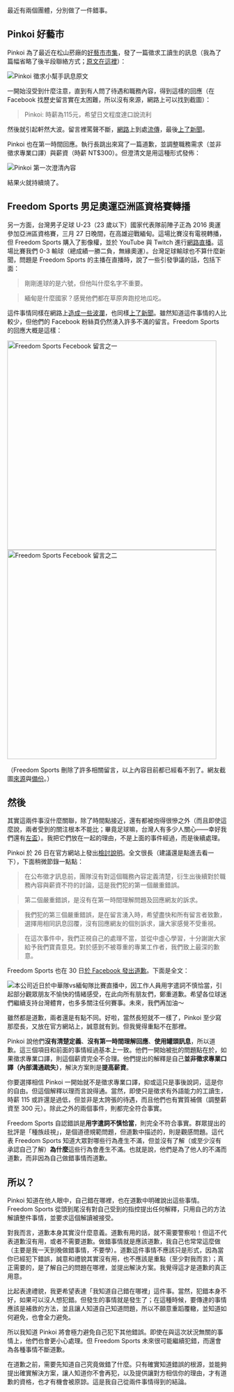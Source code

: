 最近有兩個團體，分別做了一件錯事。


## Pinkoi 好藝市

Pinkoi 為了最近在松山菸廠的[好藝市市集]，發了一篇徵求工讀生的訊息（我為了篇幅省略了後半段聯絡方式；[原文在這裡](https://www.facebook.com/ilovepinkoi/photos/a.130321533667909.13878.108929339140462/961205670579487/)）：

![Pinkoi 徵求小幫手訊息原文](//d.pr/i/1hQCL+)

[好藝市市集]: https://www.facebook.com/events/1423085171325279/

一開始沒受到什麼注意，直到有人問了待遇和職務內容，得到這樣的回應（在 Facebook 找歷史留言實在太困難，所以沒有來源，網路上可以找到截圖）：

> Pinkoi: 時薪為115元，希望日文程度達口說流利

然後就引起軒然大波。留言裡罵聲不斷，[網路](http://buzzorange.com/2015/03/26/pinkoi-115-per-hr-for-interpreter/)上到處[流傳](http://share.inside.com.tw/posts/15690)，最後[上了新聞](http://udn.com/news/story/7087/793645)。

Pinkoi 也在第一時間回應。執行長跳出來寫了一篇道歉，並調整職務需求（並非徵求專業口譯）與薪資（時薪 NT$300）。但澄清文是用這種形式發佈：

![Pinkoi 第一次澄清內容](//d.pr/i/164tk+)

結果火就持續燒了。


## Freedom Sports 男足奧運亞洲區資格賽轉播

另一方面，台灣男子足球 U-23（23 歲以下）國家代表隊前陣子正為 2016 奧運參加亞洲區資格賽，三月 27 日晚間，在高雄迎戰緬甸。這場比賽沒有電視轉播，但 Freedom Sports 購入了影像權，並於 YouTube 與 Twitch 進行[網路直播](http://www.twitch.tv/h10540)。這場比賽我們 0-3 輸球（總成績一勝二負，無緣奧運）。台灣足球輸球也不算什麼新聞，問題是 Freedom Sports 的主播在直播時，說了一些引發爭議的話，包括下面：

> 剛剛進球的是六號，但他叫什麼名字不重要。

> 緬甸是什麼國家？感覺他們都在草原奔跑挖地瓜吃。

這件事情同樣在網路上[造成一些波瀾](http://www.sportsv.net/articles/11335)，也同樣[上了新聞](http://udn.com/news/story/7005/803229)。雖然知道這件事情的人比較少，但他們的 Facebook 粉絲頁仍然湧入許多不滿的留言。Freedom Sports 的回應大概是這樣：

<img style="width: 480px;" alt="Freedom Sports Fecebook 留言之一" src="//i.imgur.com/M2Sfkgj.jpg">

<img style="width: 480px;" alt="Freedom Sports Fecebook 留言之二" src="//i.imgur.com/ErUHc23.jpg">

（Freedom Sports 刪除了許多相關留言，以上內容目前都已經看不到了。網友截圖[來源](http://imgur.com/a/aCFw1/all)與[備份](http://d.pr/f/19tVm)。）


## 然後

其實這兩件事沒什麼關聯，除了時間點接近，還有都被炮得很慘之外（而且即使這麼說，兩者受到的關注根本不能比；畢竟足球嘛，台灣人有多少人關心——幸好我們還有[左盃](https://www.facebook.com/tpcmax.official)）。我把它們放在一起的理由，不是上面的事件經過，而是後續處理。

Pinkoi 於 26 日在官方網站上發出[檢討說明](http://www.pinkoi.com/magz/1cqJQmrq)。全文很長（建議還是點進去看一下），下面稍微節錄一點點：

> 在公布徵才訊息前，團隊沒有對這個職務內容定義清楚，衍生出後續對於職務內容與薪資不符的討論，這是我們犯的第一個嚴重錯誤。

> 第二個嚴重錯誤，是沒有在第一時間理解問題及回應網友的訴求。

> 我們犯的第三個嚴重錯誤，是在留言湧入時，希望盡快和所有留言者致歉，選擇用相同訊息回覆，沒有回應網友的個別訴求，讓大家感覺不受重視。

> 在這次事件中，我們正視自己的處理不當，並從中虛心學習，十分謝謝大家給予我們寶貴意見。對於感到不被尊重的專業工作者，我們致上最深的歉意。

Freedom Sports 也在 30 日[於 Facebook 發出道歉](https://www.facebook.com/permalink.php?story_fbid=1045802875448688&id=978034635558846)。下面是全文：

![本公司近日於中華隊vs緬甸隊比賽直播中，因工作人員用字遣詞不慎恰當，引起部分觀眾朋友不愉快的情緒感受，在此向所有朋友們，鄭重道歉。希望各位球迷們繼續支持台灣體育，也多多關注任何賽事。未來，我們再加油～](http://d.pr/i/11wTK+)

雖然都是道歉，兩者還是有點不同。好啦，當然長短就不一樣了，Pinkoi 至少寫那麼長，又放在官方網站上，誠意就有到。但我覺得重點不在那裡。

Pinkoi 說他們**沒有清楚定義**、**沒有第一時間理解回應**、**使用罐頭訊息**，所以道歉。這三個項目和前面的事情經過基本上一致。他們一開始被批的問題點在於，如果徵求專業口譯，則這個薪資完全不合理。他們提出的解釋是自己**並非徵求專業口譯（內部溝通疏失）**，解決方案則是**提高薪資**。

你要選擇相信 Pinkoi 一開始就不是徵求專業口譯，抑或這只是事後說詞，這是你的自由。但這個解釋以理而言說得通。當然，即使只是徵求有外語能力的工讀生，時薪 115 或許還是過低，但並非是太誇張的待遇，而且他們也有實質補償（調整薪資至 300 元）。除此之外的兩個事件，則都完全符合事實。

Freedom Sports 自認錯誤是**用字遣詞不慎恰當**，則完全不符合事實。群眾提出的批評是「種族歧視」，是個道德規範問題，但道歉中描述的，則是觀感問題。這代表 Freedom Sports 知道大眾對哪些行為產生不滿，但並沒有了解（或至少沒有承認自己了解）**為什麼**這些行為會產生不滿。也就是說，他們是為了他人的不滿而道歉，而非因為自己做錯事情而道歉。


## 所以？

Pinkoi 知道在他人眼中，自己錯在哪裡，也在道歉中明確說出這些事情。Freedom Sports 從頭到尾沒有對自己受到的指控提出任何解釋，只用自己的方法解讀整件事情，並要求這個解讀被接受。

對我而言，道歉本身其實沒什麼意義。道歉有用的話，就不需要警察啦！但這不代表道歉沒有用，或者不需要道歉。做錯事情就是應該道歉，我自己也常常這麼做（主要是我一天到晚做錯事情，不要學）。道歉這件事情不應該只是形式，因為當你已經犯下錯誤，誠意和禮貌其實沒有用，也不應該是重點（至少對我而言）；真正需要的，是了解自己的問題在哪裡，並提出解決方案。我覺得這才是道歉的真正用意。

比起表達禮貌，我更希望表達「我知道自己錯在哪裡」這件事。當然，犯錯本身不好，如果可以沒人想犯錯。但發生的事情就是發生了；在這種時候，要傳達的事情應該是補救的方法，並且讓人知道自己知道問題，所以不願意重蹈覆轍，並知道如何避免，也會全力避免。

所以我知道 Pinkoi 將會極力避免自己犯下其他錯誤。即使在與這次狀況無關的事情上，他們也會更小心處理。但 Freedom Sports 未來很可能繼續犯錯，而還會為各種事情不斷道歉。

在道歉之前，需要先知道自己究竟做錯了什麼。只有確實知道錯誤的根源，並能夠提出確實解決方案，讓人知道你不會再犯，以及提供讓對方相信你的理由，才有道歉的資格，也才有機會被原諒。這是我自己從兩件事情得到的結論。

